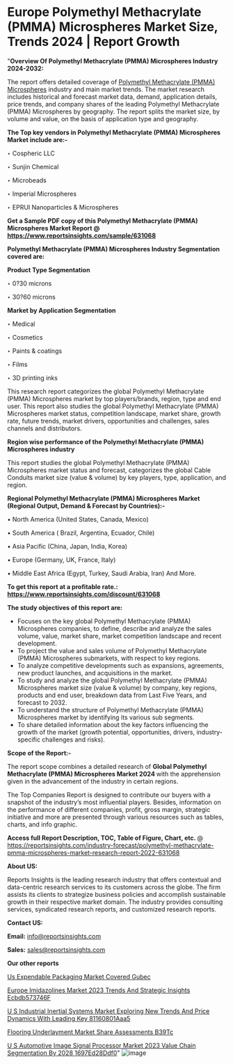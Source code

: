 # Europe Polymethyl Methacrylate (PMMA) Microspheres Market Size, Trends 2024 | Report Growth

"<strong>Overview Of Polymethyl Methacrylate (PMMA) Microspheres Industry 2024-2032:</strong>

The report offers detailed coverage of <a href=https://www.reportsinsights.com/sample/631068>Polymethyl Methacrylate (PMMA) Microspheres</a> industry and main market trends. The market research includes historical and forecast market data, demand, application details, price trends, and company shares of the leading Polymethyl Methacrylate (PMMA) Microspheres by geography. The report splits the market size, by volume and value, on the basis of application type and geography.

<strong>The Top key vendors in Polymethyl Methacrylate (PMMA) Microspheres Market include are:- </strong>

‣ Cospheric LLC

‣ Sunjin Chemical

‣ Microbeads

‣ Imperial Microspheres

‣ EPRUI Nanoparticles & Microspheres

<strong>Get a Sample PDF copy of this Polymethyl Methacrylate (PMMA) Microspheres Market Report </strong><strong>@ <a href=https://www.reportsinsights.com/sample/631068 style=color:#0000ff;>https://www.reportsinsights.com/sample/631068</a> </strong>

<strong>Polymethyl Methacrylate (PMMA) Microspheres Industry Segmentation covered are:</strong>

<strong>Product Type Segmentation</strong>

‣    0?30 microns

‣ 30?60 microns

<strong>Market by Application Segmentation</strong>

‣   Medical

‣ Cosmetics

‣ Paints & coatings

‣ Films

‣ 3D printing inks

This research report categorizes the global Polymethyl Methacrylate (PMMA) Microspheres market by top players/brands, region, type and end user. This report also studies the global Polymethyl Methacrylate (PMMA) Microspheres market status, competition landscape, market share, growth rate, future trends, market drivers, opportunities and challenges, sales channels and distributors.

<strong>Region wise performance of the Polymethyl Methacrylate (PMMA) Microspheres industry</strong><strong> </strong>

This report studies the global Polymethyl Methacrylate (PMMA) Microspheres market status and forecast, categorizes the global Cable Conduits market size (value &amp; volume) by key players, type, application, and region. 

<strong>Regional Polymethyl Methacrylate (PMMA) Microspheres Market (Regional Output, Demand &amp; Forecast by Countries):-</strong>

• North America (United States, Canada, Mexico)

• South America ( Brazil, Argentina, Ecuador, Chile)

• Asia Pacific (China, Japan, India, Korea)

• Europe (Germany, UK, France, Italy)

• Middle East Africa (Egypt, Turkey, Saudi Arabia, Iran) And More.

<strong>To get this report at a profitable rate.: <a href=https://www.reportsinsights.com/discount/631068 style=color:#0000ff;>https://www.reportsinsights.com/discount/631068</a></strong>

<strong>The study objectives of this report are:</strong>
<ul>
  <li>Focuses on the key global Polymethyl Methacrylate (PMMA) Microspheres companies, to define, describe and analyze the sales volume, value, market share, market competition landscape and recent development.</li>
  <li>To project the value and sales volume of Polymethyl Methacrylate (PMMA) Microspheres submarkets, with respect to key regions.</li>
  <li>To analyze competitive developments such as expansions, agreements, new product launches, and acquisitions in the market.</li>
  <li>To study and analyze the global Polymethyl Methacrylate (PMMA) Microspheres market size (value &amp; volume) by company, key regions, products and end user, breakdown data from Last Five Years, and forecast to 2032.</li>
  <li>To understand the structure of Polymethyl Methacrylate (PMMA) Microspheres market by identifying its various sub segments.</li>
  <li>To share detailed information about the key factors influencing the growth of the market (growth potential, opportunities, drivers, industry-specific challenges and risks).</li>
</ul>
<strong>Scope of the Report:-</strong><strong> </strong>

The report scope combines a detailed research of <strong>Global Polymethyl Methacrylate (PMMA) Microspheres Market 2024 </strong>with the apprehension given in the advancement of the industry in certain regions.

The Top Companies Report is designed to contribute our buyers with a snapshot of the industry’s most influential players. Besides, information on the performance of different companies, profit, gross margin, strategic initiative and more are presented through various resources such as tables, charts, and info graphic.

<strong>Access full Report Description, TOC, Table of Figure, Chart, etc. </strong>@   <a href=https://reportsinsights.com/industry-forecast/polymethyl-methacrylate-pmma-microspheres-market-research-report-2022-631068 style=color:#0000ff;>https://reportsinsights.com/industry-forecast/polymethyl-methacrylate-pmma-microspheres-market-research-report-2022-631068</a>

<strong>About US:</strong>

Reports Insights is the leading research industry that offers contextual and data-centric research services to its customers across the globe. The firm assists its clients to strategize business policies and accomplish sustainable growth in their respective market domain. The industry provides consulting services, syndicated research reports, and customized research reports.

<strong>Contact US:</strong>

<p class=""""><b>Email:</b> <a href=mailto:info@reportsinsights.com>info@reportsinsights.com</a></p>
<p class=""""><b>Sales:</b> <a href=mailto:sales@reportsinsights.com>sales@reportsinsights.com</a></p>

<strong>Our other reports</strong>

<a href=https://www.linkedin.com/pulse/us-expendable-packaging-market-covered-gubec/>Us Expendable Packaging Market Covered Gubec</a>

<a href=https://medium.com/@shreyaw909/europe-imidazolines-market-2023-trends-and-strategic-insights-ecbdb573746f>Europe Imidazolines Market 2023 Trends And Strategic Insights Ecbdb573746F</a>

<a href=https://medium.com/@singhaakesh50/u-s-industrial-inertial-systems-market-exploring-new-trends-and-price-dynamics-with-leading-key-81160801aaa5>U S Industrial Inertial Systems Market Exploring New Trends And Price Dynamics With Leading Key 81160801Aaa5</a>

<a href=https://www.linkedin.com/pulse/flooring-underlayment-market-share-assessments-b39tc/>Flooring Underlayment Market Share Assessments B39Tc</a>

<a href=https://medium.com/@g65914336/u-s-automotive-image-signal-processor-market-2023-value-chain-segmentation-by-2028-1697ed28ddf0>U S Automotive Image Signal Processor Market 2023 Value Chain Segmentation By 2028 1697Ed28Ddf0</a>"
![image](https://github.com/Jaayaachit/RItrends/assets/158452289/4d227404-a252-4c1c-b9d0-7b9ba95ac0b0)
